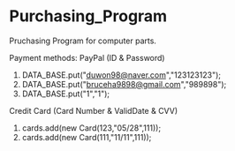 # Purchasing_Program

Pruchasing Program for computer parts.

Payment methods:
PayPal (ID & Password)
  1. DATA_BASE.put("duwon98@naver.com","123123123");
  2. DATA_BASE.put("bruceha9898@gmail.com","989898");
  3. DATA_BASE.put("1","1");
  
  
  Credit Card (Card Number & ValidDate & CVV)
  1. cards.add(new Card(123,"05/28",111));
  2. cards.add(new Card(111,"11/11",111));


